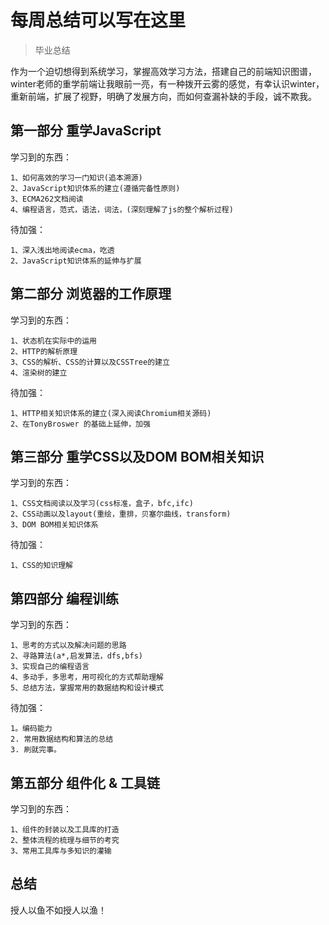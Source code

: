 # 每周总结可以写在这里

> 毕业总结

作为一个迫切想得到系统学习，掌握高效学习方法，搭建自己的前端知识图谱，winter老师的重学前端让我眼前一亮，有一种拨开云雾的感觉，有幸认识winter，重新前端，扩展了视野，明确了发展方向，而如何查漏补缺的手段，诚不欺我。

## 第一部分 重学JavaScript

学习到的东西：

    1、如何高效的学习一门知识(追本溯源)
    2、JavaScript知识体系的建立(遵循完备性原则)
    3、ECMA262文档阅读
    4、编程语言，范式，语法，词法，(深刻理解了js的整个解析过程)

待加强：

    1、深入浅出地阅读ecma，吃透
    2、JavaScript知识体系的延伸与扩展

## 第二部分 浏览器的工作原理

学习到的东西：

    1、状态机在实际中的运用
    2、HTTP的解析原理
    3、CSS的解析、CSS的计算以及CSSTree的建立
    4、渲染树的建立

待加强：

    1、HTTP相关知识体系的建立(深入阅读Chromium相关源码)
    2、在TonyBroswer 的基础上延伸，加强

## 第三部分 重学CSS以及DOM BOM相关知识

学习到的东西：

    1、CSS文档阅读以及学习(css标准，盒子，bfc,ifc)
    2、CSS动画以及layout(重绘，重排，贝塞尔曲线，transform)
    3、DOM BOM相关知识体系

待加强：

    1、CSS的知识理解

## 第四部分 编程训练

学习到的东西：

    1、思考的方式以及解决问题的思路
    2、寻路算法(a*,启发算法，dfs,bfs)
    3、实现自己的编程语言
    4、多动手，多思考，用可视化的方式帮助理解
    5、总结方法，掌握常用的数据结构和设计模式

待加强：

    1。编码能力
    2. 常用数据结构和算法的总结
    3. 刷就完事。

## 第五部分 组件化 & 工具链

学习到的东西：

    1、组件的封装以及工具库的打造
    2、整体流程的梳理与细节的考究
    3、常用工具库与多知识的灌输

## 总结

授人以鱼不如授人以渔！